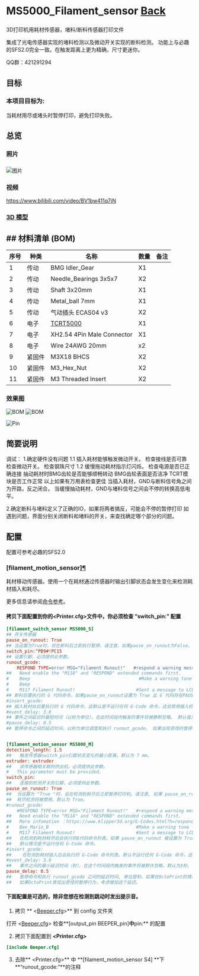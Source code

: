 # MS5000_Filament_sensor [Back](./)
### 
3D打印机用耗材传感器，堵料/断料传感器打印文件

集成了光电传感器实现的堵料检测以及微动开关实现的断料检测。
功能上与必趣的SFS2.0完全一致。在触发距离上更为精确，尺寸更迷你。

QQ群：421291294

## 目标
### 本项目目标为:

当耗材用尽或堵头时暂停打印，避免打印失败。


## 总览

### 照片
### 
![图片](Photos/effect_0.png)

### 视频
 https://www.bilibili.com/video/BV1bw411q7jN

 
### [3D 模型](./Drawing)


## ## 材料清单 (BOM)
|序号	|种类	|名称	|数量	|备注
|--|--|--|--|--|
|1	|传动	|BMG Idler_Gear		|X1	|
|2	|传动	|Needle_Bearings 3x5x7	|X2	|
|3	|传动	|Shaft 3x20mm		|X1	|	
|4	|传动	|Metal_ball 7mm 	|X1	|
|5	|传动	|气动插头 ECAS04 v3	|X2	|
|6	|电子	|[TCRT5000](https://)	|X1	|
|7	|电子	|XH2.54 4Pin Male Connector	|X1	|
|8	|电子	|Wire 24AWG  20mm	|x2	|
|9	|紧固件	|M3X18 BHCS		|X2	|
|10	|紧固件	|M3_Hex_Nut		|X2	|
|11	|紧固件	|M3 Threaded Insert	|X2	|


### 效果图
![BOM](Photos/effect_1.png)
![BOM](Photos/effect_2.png)

![Pin](Photos/MS5000_pin.png)

## 简要说明
调试：
1.确定硬件没有问题
	1.1 插入耗材能够触发微动开关。
		检查接线是否可靠
		检查微动开关。
		检查钢珠尺寸
	1.2 缓慢拖动耗材指示灯闪烁。
		检查电源是否已正确连接
		抽动耗材时BMG齿轮是否能够顺畅转动
		BMG齿轮表面是否洁净
		TCRT模块是否工作正常
以上如果有万用表检查更佳
	当插入耗材，GND与断料信号角之间为开路，反之闭合。
	当缓慢抽动耗材，GND与堵料信号之间会不停的转换高低电平。

2.确定断料与堵料定义了正确的IO，如果将两者搞反，可能会不停的暂停打印
	如遇到问题，界面分别关闭断料和堵料的开关，来查找确定哪个部分的问题。

## 配置

配置可参考必趣的SFS2.0

### [filament_motion_sensor][¶](https://www.klipper3d.org/zh/Config_Reference.html#filament_motion_sensor "Permanent link")


耗材移动传感器。使用一个在耗材通过传感器时输出引脚状态会发生变化来检测耗材插入和耗尽。

更多信息请参阅[命令参考](https://www.klipper3d.org/zh/G-Codes.html#filament_switch_sensor)。

#### 拷贝下面配置到你的<Printer.cfg>文件中，你必须检查 **“switch_pin:”** 配置
```ini
[filament_switch_sensor MS5000_S]
## 开关传感器
pause_on_runout: True
## 当设置为True时，将在断料后立即执行暂停。请注意，如果pause_on_runout为False，将在断料后不执行，然后断料检测被禁用。默认是True。
switch_pin:^PB9#!PC15
## 设置引脚，必须提供此参数。
runout_gcode:
    RESPOND TYPE=error MSG="Filament Runout!"   #respond a warning message 
##   Need enable the "M118" and "RESPOND" extended commands first.
#    Beep                                         #Make a warning tone
#    Beep
#    M117 Filament Runout!                       #Sent a message to LCD
## 断料后要执行的 G 代码命令，如果pause_on_runout设置为 True 此 G 代码将在PAUSE 完成。默认不运行任何 G 代码命令。
#insert_gcode:
## 插入耗材丝后要执行的 G 代码命令，这默认是不运行任何 G-Code 命令，这会禁用插入检测。
#event_delay: 3.0
## 事件之间延迟的最短时间（以秒为单位）。在此时间段内触发的事件将被静默忽略。 默认值为 3 秒。
#pause_delay: 0.5
## 暂停命令之间的延迟时间，以秒为单位调度和执行 runout_gcode。 如果出现奇怪的暂停行为，则增加此延迟。默认为 0.5 秒。


[filament_motion_sensor MS5000_M]
detection_length: 1.5
##   触发传感器switch_pin引脚状态变化的最小距离。默认为 7 mm。
extruder: extruder
##   该传感器相关联的挤出机。必须提供此参数。
#   This parameter must be provided.
switch_pin:
##   连接到检测开关的引脚，必须提供此参数。
pause_on_runout: True
##  当设置为 "True "时，会在检测到耗尽后立即暂停打印机。请注意, 如果 pause_on_runout 为 False 并且没有定义runout_gcode的话, 
##  耗尽检测将被禁用。默认为 True。
#runout_gcode:
    #RESPOND TYPE=error MSG="Filament Runout!"   #respond a warning message 
##   Need enable the "M118" and "RESPOND" extended commands first. 
##   More infomation ：https://www.klipper3d.org/G-Codes.html?h=respond#respond
#    Bee_Mario_B                                 #Make a warning tone
#    M117 Filament Runout!                       #Sent a message to LCD
##   在检测到耗材耗尽后会执行的G代码命令列表。如果 pause_on_runout 被设置为 True，这个G-Code将在暂停后执行。
##   默认情况是不运行任何 G-Code 命令。
#insert_gcode:
##    在检测到耗材插入后会执行的 G-Code 命令列表。默认不运行任何 G-Code 命令，这将禁用耗材插入检测。
#event_delay: 3.0
##   事件之间的最小延迟时间（秒）。在这个时间段内触发的事件将被默许忽略。默认为3秒。
pause_delay: 0.5
##   暂停命令和执行 runout_gcode 之间的延迟时间, 单位是秒。如果在OctoPrint的情况下，增加这个延迟可能改善暂停的可靠性。
##   如果OctoPrint表现出奇怪的暂停行为，考虑增加这个延迟。
```

#### 下面配置是可选的，除非您想在检测到跳动时发出提示音。

1. 拷贝 ** <[Beeper.cfg](/Config/Beeper)>** 到 config 文件夹 

打开  <[Beeper.cfg](/Config/Beeper)> 检查**[output_pin BEEPER_pin]**中**pin:** 的配置

2.  拷贝下面配置到 **<Printer.cfg>** 
```ini
[include Beeper.cfg] 
```
3. 去除** <Printer.cfg>** 中 **[filament_motion_sensor S4] **下 **“runout_gcode:”**的注释
